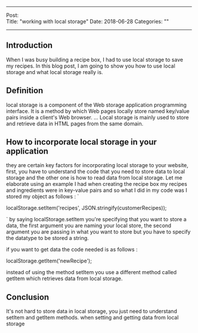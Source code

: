 
---
Post:   
Title:  "working with local storage"
Date:   2018-06-28
Categories: ""

---

## Introduction 
When I was busy building a recipe box, I had to use local storage to save
my recipes. In this blog post, I am going to show you how to use local storage and what local storage really is.  


##  Definition

local storage is a component of the Web storage application programming interface. It is a method by which Web pages locally store named key/value pairs inside a client's Web browser. ... Local storage is mainly used to store and retrieve data in HTML pages from the same domain.

## How to incorporate local storage in your application
they are certain key factors for incorporating local storage to your website,
first, you have to understand the code that you need to store data to local storage and the other one is how to read data from local storage. Let me elaborate using 
an example I had when creating the recipe box my recipes and ingredients were 
in key-value pairs and so what I did in my code was I stored my object  as 
follows : 
`

localStorage.setItem('recipes', JSON.stringify(customerRecipes));

`
by saying localStorage.setItem you're specifying that you want to store a data,
the first argument you are naming your local store, the second argument you are passing in what you want to store but you have to specify the datatype to be stored a  string.

if you want to get data the code needed is as follows :

localStorage.getItem('newRecipe');

instead of using the method setItem you use a different method called getItem 
which retrieves data from local storage.

## Conclusion 

It's not  hard to store data in local storage, you just need to understand 
setItem and getItem methods. when setting and getting data from local storage
